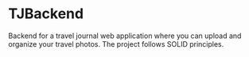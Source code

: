 # TJBackend
Backend for a travel journal web application where you can upload and organize your travel photos. The project follows SOLID principles.

